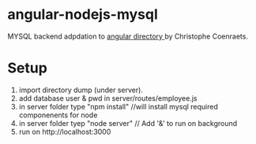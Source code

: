 angular-nodejs-mysql
====================
MYSQL backend adpdation to <a href="https://github.com/ccoenraets/angular-directory">angular directory </a> by 
Christophe Coenraets.


Setup
======
1) import directory dump (under server).
2) add database user & pwd in server/routes/employee.js 
2) in server folder type "npm install"  //will install mysql required componenents for node
3) in server folder tyep "node server" // Add '&' to run on background
4) run on http://localhost:3000
